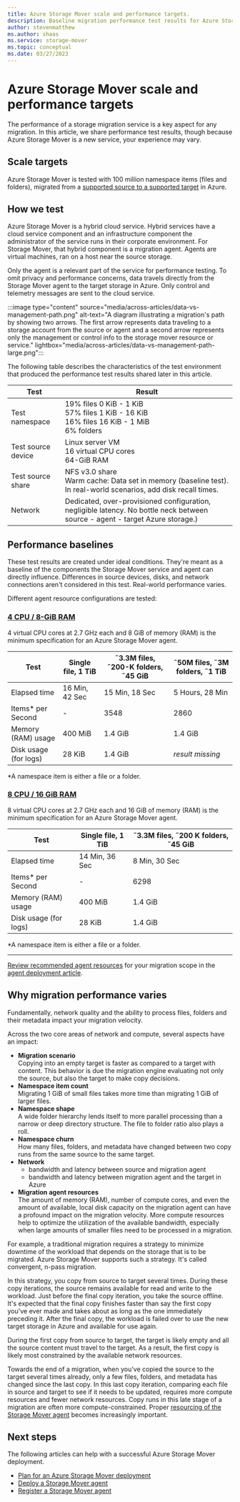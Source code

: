 ```yaml
---
title: Azure Storage Mover scale and performance targets.
description: Baseline migration performance test results for Azure Storage Mover.
author: stevenmatthew
ms.author: shaas
ms.service: storage-mover
ms.topic: conceptual
ms.date: 03/27/2023
---
```


<!-- 
!########################################################
STATUS: IN REVIEW

CONTENT: final

REVIEW Stephen/Fabian: not reviewed
REVIEW Engineering: not reviewed

!########################################################
-->

# Azure Storage Mover scale and performance targets

The performance of a storage migration service is a key aspect for any migration. In this article, we share performance test results, though because Azure Storage Mover is a new service, your experience may vary.

## Scale targets

Azure Storage Mover is tested with 100 million namespace items (files and folders), migrated from a [supported source to a supported target](service-overview.md#supported-sources-and-targets) in Azure.

## How we test

Azure Storage Mover is a hybrid cloud service. Hybrid services have a cloud service component and an infrastructure component the administrator of the service runs in their corporate environment. For Storage Mover, that hybrid component is a migration agent. Agents are virtual machines, ran on a host near the source storage. 

Only the agent is a relevant part of the service for performance testing. To omit privacy and performance concerns, data travels directly from the Storage Mover agent to the target storage in Azure. Only control and telemetry messages are sent to the cloud service.

:::image type="content" source="media/across-articles/data-vs-management-path.png" alt-text="A diagram illustrating a migration's path by showing two arrows. The first arrow represents data traveling to a storage account from the source or agent and a second arrow represents only the management or control info to the storage mover resource or service." lightbox="media/across-articles/data-vs-management-path-large.png":::

The following table describes the characteristics of the test environment that produced the performance test results shared later in this article.

|Test               | Result                                                                                                                        |
|-------------------|-------------------------------------------------------------------------------------------------------------------------------|
|Test namespace     | 19% files 0 KiB - 1 KiB <br />57% files 1 KiB - 16 KiB <br />16% files 16 KiB - 1 MiB <br />6% folders                        |
|Test source device | Linux server VM <br />16 virtual CPU cores<br />64-GiB RAM                                                                    |
|Test source share  | NFS v3.0 share <br /> Warm cache: Data set in memory (baseline test). In real-world scenarios, add disk recall times.          |
|Network            | Dedicated, over-provisioned configuration, negligible latency. No bottle neck between source - agent - target Azure storage.) |

## Performance baselines

These test results are created under ideal conditions. They're meant as a baseline of the components the Storage Mover service and agent can directly influence. Differences in source devices, disks, and network connections aren't considered in this test. Real-world performance varies.

Different agent resource configurations are tested:

### [4 CPU / 8-GiB RAM](#tab/minspec)

4 virtual CPU cores at 2.7 GHz each and 8 GiB of memory (RAM) is the minimum specification for an Azure Storage Mover agent.

|Test                      | Single file, 1 TiB|&tilde;3.3M files, &tilde;200-K folders, &tilde;45 GiB |&tilde;50M files, &tilde;3M folders, &tilde;1 TiB |
|--------------------------|-------------------|------------------------------------------------------|--------------------------------------------------|
|Elapsed time              | 16 Min, 42 Sec    | 15 Min, 18 Sec                                       | 5 Hours, 28 Min                                  |
|Items* per Second         | -                 | 3548                                                 | 2860                                             |
|Memory (RAM) usage        | 400 MiB           | 1.4 GiB                                              | 1.4 GiB                                          |
|Disk usage (for logs)     | 28 KiB            | 1.4 GiB                                              | *result missing*                                 |

*A namespace item is either a file or a folder.

### [8 CPU / 16 GiB RAM](#tab/boostspec)

8 virtual CPU cores at 2.7 GHz each and 16 GiB of memory (RAM) is the minimum specification for an Azure Storage Mover agent.

|Test                      | Single file, 1 TiB| &tilde;3.3M files, &tilde;200 K folders, &tilde;45 GiB  |
|--------------------------|-------------------|--------------------------------------------------------|
|Elapsed time              | 14 Min, 36 Sec    | 8 Min, 30 Sec                                          |
|Items* per Second         | -                 | 6298                                                   |
|Memory (RAM) usage        | 400 MiB           | 1.4 GiB                                                |
|Disk usage (for logs)     | 28 KiB            | 1.4 GiB                                                |

*A namespace item is either a file or a folder.

---

[Review recommended agent resources](agent-deploy.md#recommended-compute-and-memory-resources) for your migration scope in the [agent deployment article](agent-deploy.md).

## Why migration performance varies

Fundamentally, network quality and the ability to process files, folders and their metadata impact your migration velocity.

Across the two core areas of network and compute, several aspects have an impact:

- **Migration scenario** <br />Copying into an empty target is faster as compared to a target with content. This behavior is due the migration engine evaluating not only the source, but also the target to make copy decisions.
- **Namespace item count** <br />Migrating 1 GiB of small files takes more time than migrating 1 GiB of larger files.
- **Namespace shape** <br />A wide folder hierarchy lends itself to more parallel processing than a narrow or deep directory structure. The file to folder ratio also plays a roll.
- **Namespace churn**  <br />How many files, folders, and metadata have changed between two copy runs from the same source to the same target. 
- **Network**
    - bandwidth and latency between source and migration agent
    - bandwidth and latency between migration agent and the target in Azure
- **Migration agent resources** <br />The amount of memory (RAM), number of compute cores, and even the amount of available, local disk capacity on the migration agent can have a profound impact on the migration velocity. More compute resources help to optimize the utilization of the available bandwidth, especially when large amounts of smaller files need to be processed in a migration.

For example, a traditional migration requires a strategy to minimize downtime of the workload that depends on the storage that is to be migrated. Azure Storage Mover supports such a strategy. It's called convergent, n-pass migration.

In this strategy, you copy from source to target several times. During these copy iterations, the source remains available for read and write to the workload. Just before the final copy iteration, you take the source offline. It's expected that the final copy finishes faster than say the first copy you've ever made and takes about as long as the one immediately preceding it. After the final copy, the workload is failed over to use the new target storage in Azure and available for use again.

During the first copy from source to target, the target is likely empty and all the source content must travel to the target. As a result, the first copy is likely most constrained by the available network resources. 

Towards the end of a migration, when you've copied the source to the target several times already, only a few files, folders, and metadata has changed since the last copy. In this last copy iteration, comparing each file in source and target to see if it needs to be updated, requires more compute resources and fewer network resources. Copy runs in this late stage of a migration are often more compute-constrained. Proper [resourcing of the Storage Mover agent](agent-deploy.md#recommended-compute-and-memory-resources) becomes increasingly important.

## Next steps

The following articles can help with a successful Azure Storage Mover deployment.

- [Plan for an Azure Storage Mover deployment](deployment-planning.md)
- [Deploy a Storage Mover agent](agent-deploy.md)
- [Register a Storage Mover agent](agent-register.md)
